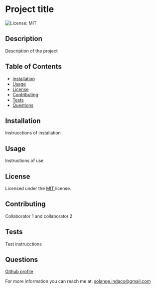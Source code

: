 
  # Project title

  ![License: MIT ](https://img.shields.io/badge/License-MIT-yellow.svg)

  ## Description
  
  Description of the project

  ## Table of Contents

  - [Installation](#installation)
  - [Usage](#usage)
  - [License](#license)
  - [Contributing](#contributing)
  - [Tests](#tests)
  - [Questions](#questions)

  ## Installation

  Instrucctions of installation 

  ## Usage

  Instructions of use   

  ## License

  Licensed under the [MIT ](https://opensource.org/licenses/MIT) license.

  ## Contributing

  Collaborator 1 and collaborator 2
  
  ## Tests

  Test instrucctions
  
  ## Questions

  [Github profile](https://github.com/solangeindaco)

  For more information you can reach me at: solange.indaco@gmail.com

  